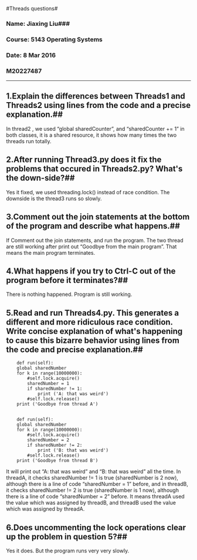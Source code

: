#Threads questions#
### Name: Jiaxing Liu###
### Course: 5143 Operating Systems ###
### Date: 8 Mar 2016 ###
### M20227487 ###
_______________________________
## 1.Explain the differences between Threads1 and Threads2 using lines from the code and a precise explanation.##
   In thread2 , we used “global sharedCounter”, and “sharedCounter += 1” in both classes, it is a shared resource, it shows how many times the two threads run totally.

## 2.After running Thread3.py does it fix the problems that occured in Threads2.py? What's the down-side?##
   Yes it fixed, we used threading.lock() instead of race condition. The downside is the thread3 runs so slowly. 
   
## 3.Comment out the join statements at the bottom of the program and describe what happens.##
   If Comment out the join statements, and run the program. The two thread are still working after print out “Goodbye from the main program”. That means the main program terminates.
   
## 4.What happens if you try to Ctrl-C out of the program before it terminates?##
   There is nothing happened. Program is still working.

## 5.Read and run Threads4.py. This generates a different and more ridiculous race condition. Write concise explanation of what's happening to cause this bizarre behavior using lines from the code and precise explanation.##

        def run(self):
        global sharedNumber
        for k in range(10000000):
            #self.lock.acquire()
            sharedNumber = 1
            if sharedNumber != 1:
                print ('A: that was weird')
            #self.lock.release()
        print ('Goodbye from thread A')
        
        
        def run(self):
        global sharedNumber
        for k in range(10000000):
            #self.lock.acquire()
            sharedNumber = 2
            if sharedNumber != 2:
                print ('B: that was weird')
            #self.lock.release()
        print ('Goodbye from thread B')
        
   It will print out “A: that was weird” and “B: that was weird” all the time. In threadA, it checks sharedNumber != 1 is true (sharedNumber is 2 now), although there is a line of code “sharedNumber = 1” before, and in threadB, it checks sharedNumber != 2 is true (sharedNumber is 1 now), although there is a line of code “sharedNumber = 2” before. It means threadA used the value which was assigned by threadB, and threadB used the value which was assigned by threadA.

## 6.Does uncommenting the lock operations clear up the problem in question 5?##
   Yes it does. But the program runs very very slowly.
